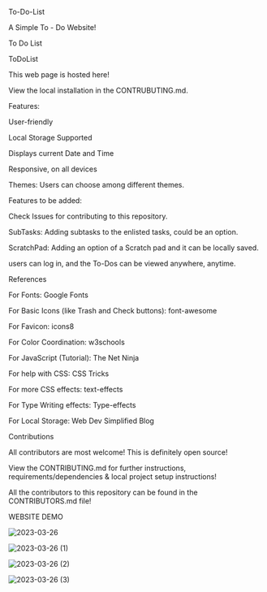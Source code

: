 To-Do-List

A Simple To - Do Website!

To Do List

ToDoList

This web page is hosted here!

View the local installation in the CONTRUBUTING.md.

Features:

User-friendly

Local Storage Supported

Displays current Date and Time

Responsive, on all devices

Themes: Users can choose among different themes.


Features to be added:

Check Issues for contributing to this repository.


SubTasks: Adding subtasks to the enlisted tasks, could be an option.

ScratchPad: Adding an option of a Scratch pad and it can be locally saved.

 users can log in, and the To-Dos can be viewed anywhere, anytime.
 
 
References

For Fonts: Google Fonts

For Basic Icons (like Trash and Check buttons): font-awesome

For Favicon: icons8

For Color Coordination: w3schools

For JavaScript (Tutorial): The Net Ninja

For help with CSS: CSS Tricks

For more CSS effects: text-effects

For Type Writing effects: Type-effects

For Local Storage: Web Dev Simplified Blog

Contributions

All contributors are most welcome! This is definitely open source!

View the CONTRIBUTING.md for further instructions, requirements/dependencies & local project setup instructions!

All the contributors to this repository can be found in the CONTRIBUTORS.md file!

WEBSITE DEMO

![2023-03-26](https://user-images.githubusercontent.com/127509559/227739722-1a407101-ff53-497e-b9d8-60cc8e86dd4e.png)


![2023-03-26 (1)](https://user-images.githubusercontent.com/127509559/227739734-ff5189cb-5b9b-44a3-93e9-34384dab9f60.png)


![2023-03-26 (2)](https://user-images.githubusercontent.com/127509559/227739745-5b8946cb-9748-415e-930d-58e890cfec4e.png)


![2023-03-26 (3)](https://user-images.githubusercontent.com/127509559/227739755-22ac0f29-f7eb-493a-83a9-e5a4f9b0fb3b.png)

